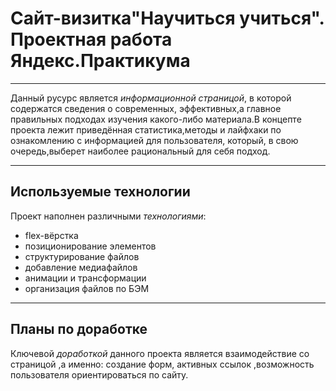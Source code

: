# **Сайт-визитка"Научиться учиться". Проектная работа Яндекс.Практикума**
--------
Данный русурс является *информационной страницой*, в которой содержатся сведения о современных, эффективных,а главное правильных подходах изучения какого-либо материала.В концепте проекта лежит приведённая статистика,методы и лайфхаки по ознакомлению с информацией для пользователя, который, в свою очередь,выберет наиболее рациональный для себя подход.

--------
## Используемые технологии
Проект наполнен различными *технологиями*:
* flex-вёрстка
* позиционирование элементов
* структурирование файлов
* добавление медиафайлов
* анимации и трансформации
* организация файлов по БЭМ
------
## Планы по доработке 
Ключевой *доработкой* данного проекта является взаимодействие со страницой ,а именно: создание форм, активных ссылок ,возможность пользователя ориентироваться по сайту.
